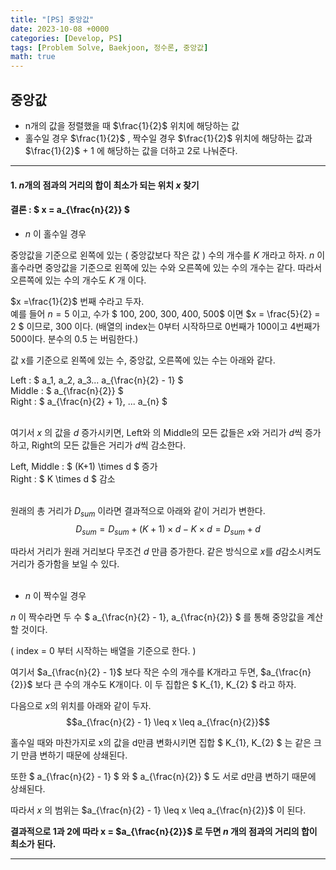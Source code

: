 ```yaml
---
title: "[PS] 중앙값"
date: 2023-10-08 +0000
categories: [Develop, PS]
tags: [Problem Solve, Baekjoon, 정수론, 중앙값]
math: true
---
```


## 중앙값

- n개의 값을 정렬했을 때 $\frac{1}{2}$ 위치에 해당하는 값
- 홀수일 경우 $\frac{1}{2}$ , 짝수일 경우 $\frac{1}{2}$ 위치에 해당하는 값과 $\frac{1}{2}$ + 1 에 해당하는 값을 더하고 2로 나눠준다.

---

####  1. $n$개의 점과의 거리의 합이 최소가 되는 위치 $x$ 찾기

#### 결론 :  $ x =  a_{\frac{n}{2}} $

- $n$ 이 홀수일 경우

중앙값을 기준으로 왼쪽에 있는  ( 중앙값보다 작은 값 ) 수의 개수를 $K$ 개라고 하자. 
$n$ 이 홀수라면 중앙값을 기준으로 왼쪽에 있는 수와 오른쪽에 있는 수의 개수는 같다. 따라서 오른쪽에 있는 수의 개수도 $K$ 개 이다.

$x =\frac{1}{2}$ 번째 수라고 두자.  
예를 들어 $n = 5$ 이고, 수가 $ 100, 200, 300, 400, 500$ 이면 $x = \frac{5}{2} = 2 $ 이므로, $300$ 이다. (배열의 index는 0부터 시작하므로 0번째가 100이고 4번째가 500이다. 분수의 0.5 는 버림한다.)

값 x를 기준으로 왼쪽에 있는 수, 중앙값, 오른쪽에 있는 수는 아래와 같다. 

Left : $ a_1, a_2, a_3... a_{\frac{n}{2} - 1} $  <br>
Middle : $  a_{\frac{n}{2}} $ <br>
Right : $ a_{\frac{n}{2} + 1}, ... a_{n} $ <br><br>
    
여기서 $x$ 의 값을 $d$ 증가시키면, Left와 의 Middle의 모든 값들은 $x$와 거리가 $d$씩 증가하고, Right의 모든 값들은 거리가 $d$씩 감소한다.

Left, Middle : $ (K+1) \times d $ 증가 <br>
Right : $ K \times d $ 감소 <br><br>

원래의 총 거리가 $D_{sum}$ 이라면 결과적으로 아래와 같이 거리가 변한다.
$$ D_{sum} = D_{sum} + (K+1) \times d - K \times d  =   D_{sum} + d $$

따라서 거리가 원래 거리보다 무조건 $d$ 만큼 증가한다. 같은 방식으로 $x$를 $d$감소시켜도 거리가 증가함을 보일 수 있다. 
<br><br>



- $n$ 이 짝수일 경우

$n$ 이 짝수라면 두 수 $ a_{\frac{n}{2} - 1}, a_{\frac{n}{2}} $ 를 통해 중앙값을 계산할 것이다. 

( index = 0 부터 시작하는 배열을 기준으로 한다. )

여기서 $a_{\frac{n}{2} - 1}$ 보다 작은 수의 개수를 K개라고 두면, $a_{\frac{n}{2}}$ 보다 큰 수의 개수도 K개이다. 이 두 집합은 $ K_{1}, K_{2} $ 라고 하자.

다음으로 $x$의 위치를 아래와 같이 두자. <br>
$$a_{\frac{n}{2} - 1} \leq x \leq a_{\frac{n}{2}}$$ 

홀수일 때와 마찬가지로 x의 값을 d만큼 변화시키면 집합 $ K_{1}, K_{2} $ 는 같은 크기 만큼 변하기 때문에 상쇄된다.

또한 $ a_{\frac{n}{2} - 1} $ 와 $ a_{\frac{n}{2}} $ 도 서로 d만큼 변하기 때문에 상쇄된다.

따라서 $x$ 의 범위는 $a_{\frac{n}{2} - 1} \leq x \leq a_{\frac{n}{2}}$ 이 된다.

**결과적으로 1과 2에 따라 x = $a_{\frac{n}{2}}$ 로 두면 $n$ 개의 점과의 거리의 합이 최소가 된다.**

---
